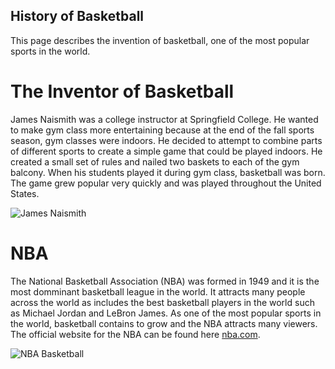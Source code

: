 ## History of Basketball

This page describes the invention of basketball, one of the most popular sports in the world. 

# The Inventor of Basketball

James Naismith was a college instructor at Springfield College. He wanted to make gym class more entertaining because at the end of the fall sports season, gym classes were indoors. He decided to attempt to combine parts of different sports to create a simple game that could be played indoors. He created a small set of rules and nailed two baskets to each of the gym balcony. When his students played it during gym class, basketball was born. The game grew popular very quickly and was played throughout the United States. 

![James Naismith](https://www.legacy.com/UserContent/ns/Photos/James%20Naismith%20square.jpg)

# NBA

The National Basketball Association (NBA) was formed in 1949 and it is the most domminant basketball league in the world. It attracts many people across the world as includes the best basketball players in the world such as Michael Jordan and LeBron James. As one of the most popular sports in the world, basketball contains to grow and the NBA attracts many viewers. The official website for the NBA can be found here [nba.com](https://www.nba.com/).

![NBA Basketball](https://www.spalding.com/dw/image/v2/ABAH_PRD/on/demandware.static/-/Sites-masterCatalog_SPALDING/default/dwd21974bc/images/hi-res/74876E_FRONT.jpg?sw=555&sh=689&sm=cut&sfrm=jpg)
